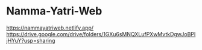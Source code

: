 # Namma-Yatri-Web
https://nammayatriweb.netlify.app/
https://drive.google.com/drive/folders/1GXu6sMNQXLufPXwMvtkDgwJoBPIjHYuY?usp=sharing
